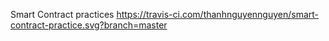 Smart Contract practices
https://travis-ci.com/thanhnguyennguyen/smart-contract-practice.svg?branch=master
